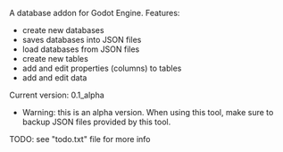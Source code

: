A database addon for Godot Engine.
Features:
- create new databases
- saves databases into JSON files
- load databases from JSON files
- create new tables
- add and edit properties (columns) to tables
- add and edit data

Current version: 0.1_alpha
- Warning: this is an alpha version. When using this tool, make sure to backup JSON files provided by this tool.

TODO:
see "todo.txt" file for more info
